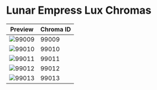 # Lunar Empress Lux Chromas

| Preview | Chroma ID |
|---------|-----------|
| ![99009](https://raw.communitydragon.org/latest/plugins/rcp-be-lol-game-data/global/default/v1/champion-chroma-images/99/99009.png) | 99009 |
| ![99010](https://raw.communitydragon.org/latest/plugins/rcp-be-lol-game-data/global/default/v1/champion-chroma-images/99/99010.png) | 99010 |
| ![99011](https://raw.communitydragon.org/latest/plugins/rcp-be-lol-game-data/global/default/v1/champion-chroma-images/99/99011.png) | 99011 |
| ![99012](https://raw.communitydragon.org/latest/plugins/rcp-be-lol-game-data/global/default/v1/champion-chroma-images/99/99012.png) | 99012 |
| ![99013](https://raw.communitydragon.org/latest/plugins/rcp-be-lol-game-data/global/default/v1/champion-chroma-images/99/99013.png) | 99013 |